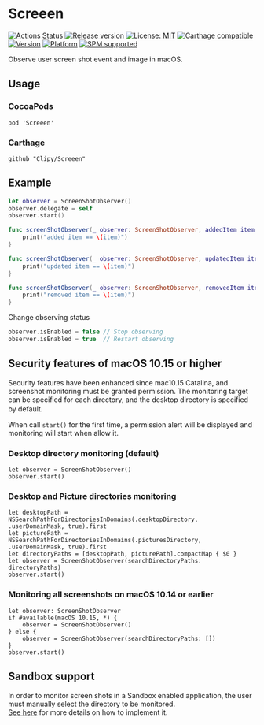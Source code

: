 # Screeen
[![Actions Status](https://github.com/Clipy/Screeen/workflows/CI/badge.svg)](https://github.com/Clipy/Screeen/actions)
[![Release version](https://img.shields.io/github/release/Clipy/Screeen.svg)](https://github.com/Clipy/Screeen/releases/latest)
[![License: MIT](https://img.shields.io/github/license/Clipy/Screeen.svg)](https://github.com/Clipy/Screeen/blob/master/LICENSE)
[![Carthage compatible](https://img.shields.io/badge/Carthage-compatible-4BC51D.svg?style=flat)](https://github.com/Carthage/Carthage)
[![Version](https://img.shields.io/cocoapods/v/Screeen.svg)](http://cocoadocs.org/docsets/Screeen)
[![Platform](https://img.shields.io/cocoapods/p/Screeen.svg)](http://cocoadocs.org/docsets/Screeen)
[![SPM supported](https://img.shields.io/badge/SPM-supported-DE5C43.svg?style=flat)](https://swift.org/package-manager)

Observe user screen shot event and image in macOS.

## Usage
### CocoaPods
```
pod 'Screeen'
```

### Carthage
```
github "Clipy/Screeen"
```

## Example
```swift
let observer = ScreenShotObserver()
observer.delegate = self
observer.start()
```

```swift
func screenShotObserver(_ observer: ScreenShotObserver, addedItem item: NSMetadataItem) {
    print("added item == \(item)")
}

func screenShotObserver(_ observer: ScreenShotObserver, updatedItem item: NSMetadataItem) {
    print("updated item == \(item)")
}

func screenShotObserver(_ observer: ScreenShotObserver, removedItem item: NSMetadataItem) {
    print("removed item == \(item)")
}
```

Change observing status
```swift
observer.isEnabled = false // Stop observing
observer.isEnabled = true  // Restart observing
```

## Security features of macOS 10.15 or higher
Security features have been enhanced since mac10.15 Catalina, and screenshot monitoring must be granted permission. The monitoring target can be specified for each directory, and the desktop directory is specified by default.　

When call `start()` for the first time, a permission alert will be displayed and monitoring will start when allow it.

### Desktop directory monitoring (default)
```
let observer = ScreenShotObserver()
observer.start()
```

### Desktop and Picture directories monitoring
```
let desktopPath = NSSearchPathForDirectoriesInDomains(.desktopDirectory, .userDomainMask, true).first
let picturePath = NSSearchPathForDirectoriesInDomains(.picturesDirectory, .userDomainMask, true).first
let directoryPaths = [desktopPath, picturePath].compactMap { $0 }
let observer = ScreenShotObserver(searchDirectoryPaths: directoryPaths)
observer.start()
```

### Monitoring all screenshots on macOS 10.14 or earlier
```
let observer: ScreenShotObserver
if #available(macOS 10.15, *) {
    observer = ScreenShotObserver()
} else {
    observer = ScreenShotObserver(searchDirectoryPaths: [])
}
observer.start()
```

## Sandbox support
In order to monitor screen shots in a Sandbox enabled application, the user must manually select the directory to be monitored.  
[See here](./Documentation/SANDBOX.md) for more details on how to implement it.
